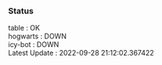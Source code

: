 ### Status


table : OK  
hogwarts : DOWN  
icy-bot : DOWN  
Latest Update : 2022-09-28 21:12:02.367422
